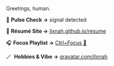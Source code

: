 Greetings, human. 

💓 **Pulse Check →** signal detected

📄 **Résumé Site →** [ilxnah.github.io/resume](https://ilxnah.github.io/resume/)

🎧 **Focus Playlist →** [Ctrl+Focus 🔎](https://youtube.com/playlist?list=PLnhm-_a3haJYBaeCwKZevJNmA3uwKMFhp)

🪄 &nbsp;**Hobbies & Vibe →** [gravatar.com/ilxnah](https://gravatar.com/ilxnah)
